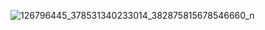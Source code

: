 ![126796445_378531340233014_382875815678546660_n](https://github.com/adhamzarif/My-Website/assets/148647705/6cfdf6bb-47dc-40cc-a2f1-42d2ecee4e01)
